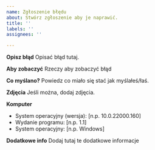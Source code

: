 ```yaml
---
name: Zgłoszenie błędu
about: Stwórz zgłoszenie aby je naprawić.
title: ''
labels: ''
assignees: ''

---
```


**Opisz błąd**
Opisać błąd tutaj.

**Aby zobaczyć**
Rzeczy aby zobaczyć błąd

**Co myślano?**
Powiedz co miało się stać jak myślałeś/łaś.

**Zdjęcia**
Jeśli można, dodaj zdjęcia.

**Komputer**
 - System operacyjny (wersja): [n.p. 10.0.22000.160]
 - Wydanie programu: [n.p. 1.1]
 - System operacyjny: [n.p. Windows]


**Dodatkowe info**
Dodaj tutaj te dodatkowe informacje
